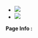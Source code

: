 <html lang="ko">
<head>
	<meta http-equiv="Content-Type" content="text/html; charset=utf-8">
	<meta http-equiv="X-UA-Compatible" content="IE=Edge">
	<meta name="viewport" content="width=device-width, initial-scale=1.0, minimum-scale=1.0, user-scalable=no, target-densitydpi=medium-dpi">
	<meta property="og:url" content="https://onlineyuanta.github.io/">
	<meta property="og:title" content="유안타증권 온라인서비스 DAY">
	<meta property="og:type" content="website">
	<meta property="og:image" content="http://m.myasset.com/extern/researchPortal/common/img/mobile/sns_research.png">
	<meta property="og:description" content="유안타증권 온라인서비스 DAY에 당신을 초대합니다.">
	<title>유안타증권 온라인서비스 DAY에 당신을 초대합니다.</title>
        <script type="text/javascript" src="https://www.myasset.com/WEB-APP/webponent/thirdParty/jquery/jquery.bxslider.js"></script>
	<script type="text/javascript">
	  var imgBox =$('.infoWrap .bxslider').bxSlider({
					minSlides: 1,
					slideWidth:1000,
					auto:true,
					controls: true,
					autoControls: false,
					pager: true,
					pagerType:'short',
					pagerSelector:'.card_page .num',
					hideControlOnEnd:true,
					infiniteLoop:false,					
				});		
	</script>
</head>
<div class="infoWrap">
<ul class="bxslider">
<li>
<img src="https://user-images.githubusercontent.com/30585201/28767850-576468d0-7610-11e7-857f-f857b94533af.jpg">
</li>
<li>
<img src="https://user-images.githubusercontent.com/30585201/28767946-be3e4670-7610-11e7-9de5-f753b608fa84.jpg">
</li>
	</ul>
<div class="card_page"><strong class="tit">Page Info :</strong><span class="num"></span></div>
</div>
</html>
